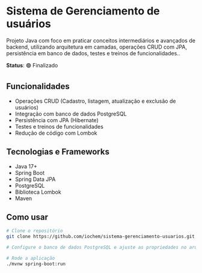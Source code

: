 # Sistema de Gerenciamento  de usuários

Projeto Java com foco em praticar conceitos intermediários e avançados de backend, utilizando arquitetura em camadas, operações CRUD com JPA, persistência em banco de dados, testes e treinos de funcionalidades..

 **Status**: 🟢 Finalizado

##  Funcionalidades

- Operações CRUD (Cadastro, listagem, atualização e exclusão de usuários)
- Integração com banco de dados PostgreSQL
- Persistência com JPA (Hibernate)
- Testes e treinos de funcionalidades
- Redução de código com Lombok



##  Tecnologias e Frameworks
- Java 17+
- Spring Boot
- Spring Data JPA
- PostgreSQL
- Biblioteca Lombok
- Maven

## Como usar
```bash
# Clone o repositório
git clone https://github.com/iochem/sistema-gerenciamento-usuarios.git

# Configure o banco de dados PostgreSQL e ajuste as propriedades no arquivo application.properties

# Rode a aplicação
./mvnw spring-boot:run
